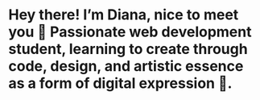 <div align="left">
<h1 align="left">Hey there! I’m Diana, nice to meet you 👋  
                Passionate web development student, learning to create through code, design, 
                   and artistic essence as a form of digital expression 💫. </h1>
</div>
<!--
**DianCDev/DianCDev** is a ✨ _special_ ✨ repository because its `README.md` (this file) appears on your GitHub profile.

Here are some ideas to get you started:

- 🔭 I’m currently working on ...
- 🌱 I’m currently learning ...
- 👯 I’m looking to collaborate on ...
- 🤔 I’m looking for help with ...
- 💬 Ask me about ...
- 📫 How to reach me: ...
- 😄 Pronouns: ...
- ⚡ Fun fact: ...
-->
